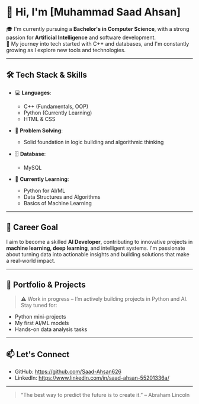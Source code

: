 # 👋 Hi, I'm [Muhammad Saad Ahsan]

🎓 I'm currently pursuing a **Bachelor's in Computer Science**, with a strong passion for **Artificial Intelligence** and software development.  
🚀 My journey into tech started with C++ and databases, and I'm constantly growing as I explore new tools and technologies.

---

## 🛠️ Tech Stack & Skills

- 💻 **Languages**:  
  - C++ (Fundamentals, OOP)  
  - Python (Currently Learning)  
  - HTML & CSS  

- 🧠 **Problem Solving**:  
  - Solid foundation in logic building and algorithmic thinking  

- 🗄️ **Database**:  
  - MySQL  

- 🌱 **Currently Learning**:  
  - Python for AI/ML  
  - Data Structures and Algorithms  
  - Basics of Machine Learning  

---

## 🎯 Career Goal

I aim to become a skilled **AI Developer**, contributing to innovative projects in **machine learning, deep learning**, and intelligent systems. I'm passionate about turning data into actionable insights and building solutions that make a real-world impact.

---

## 📂 Portfolio & Projects

> ⚠️ Work in progress – I’m actively building projects in Python and AI. Stay tuned for:
- Python mini-projects
- My first AI/ML models
- Hands-on data analysis tasks

---

## 📫 Let's Connect

- GitHub: https://github.com/Saad-Ahsan626
- LinkedIn: https://www.linkedin.com/in/saad-ahsan-55201336a/

---

> “The best way to predict the future is to create it.” – Abraham Lincoln  
